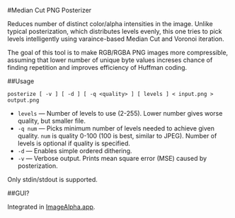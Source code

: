 #Median Cut PNG Posterizer

Reduces number of distinct color/alpha intensities in the image. Unlike typical posterization, which distributes levels evenly, this one tries to pick levels intelligently using varaince-based Median Cut and Voronoi iteration.

The goal of this tool is to make RGB/RGBA PNG images more compressible, assuming that lower number of unique byte values increses chance of finding repetition and improves efficiency of Huffman coding.

##Usage

    posterize [ -v ] [ -d ] [ -q <quality> ] [ levels ] < input.png > output.png

* `levels` — Number of levels to use (2-255). Lower number gives worse quality, but smaller file.
* `-q num` — Picks minimum number of levels needed to achieve given quality. `num` is quality 0-100 (100 is best, similar to JPEG). Number of levels is optional if quality is specified.
* `-d` — Enables simple ordered dithering.
* `-v` — Verbose output. Prints mean square error (MSE) caused by posterization.

Only stdin/stdout is supported.

##GUI?

Integrated in [ImageAlpha.app](http://pngmini.com).
